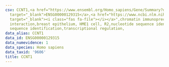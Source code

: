 ```yaml
---
csv: CCNT1,<a href="https://www.ensembl.org/Homo_sapiens/Gene/Summary?db=core;g=ENSG00000129315"
  target="_blank">ENSG00000129315</a>,<a href="https://www.ncbi.nlm.nih.gov/pubmed/22863008"
  target="_blank"><i class="fas fa-file"></i></a>",chromatin immunoprecipitation assay,direct
  interaction,breast epithelium, HME1 cell, R2,nucleotide sequence identification,nucleotide
  sequence identification,transcriptional regulation,
data_alias: CCNT1
data_id: ENSG00000129315
data_numevidence: 1
data_species: Homo sapiens
data_taxid: '9606'
title: CCNT1
---
```

